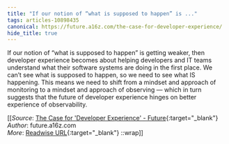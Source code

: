 ```yaml
---
title: "If our notion of “what is supposed to happen” is ..."
tags: articles-10898435
canonical: https://future.a16z.com/the-case-for-developer-experience/
hide_title: true
---
```


If our notion of “what is supposed to happen” is getting weaker, then developer experience becomes about helping developers and IT teams understand what their software systems are doing in the first place. We can’t see what is supposed to happen, so we need to see what IS happening. This means we need to shift from a mindset and approach of monitoring to a mindset and approach of observing — which in turn suggests that the future of developer experience hinges on better experience of observability.


[[_Source_: [The Case for 'Developer Experience' - Future](https://future.a16z.com/the-case-for-developer-experience/){:target="_blank"}<br>
_Author_: future.a16z.com<br>
_More_: [Readwise URL](https://readwise.io/open/225831221){:target="_blank"}
::wrap]]